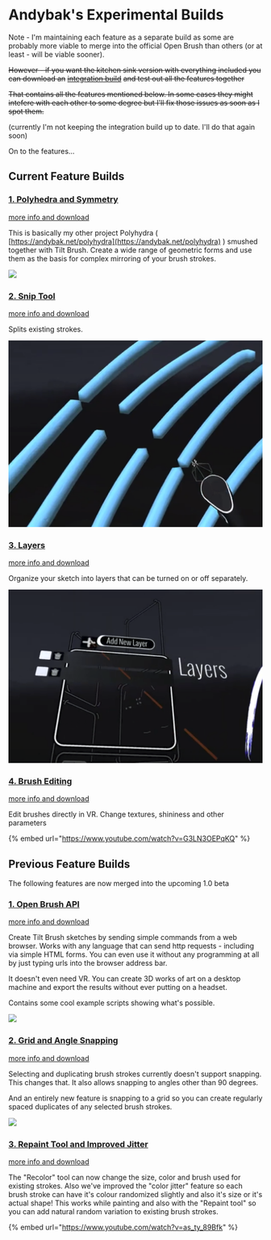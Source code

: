 # Andybak's Experimental Builds

Note - I'm maintaining each feature as a separate build as some are probably more viable to merge into the official Open Brush than others (or at least - will be viable sooner).

~~However - if you want the kitchen sink version with everything included you can download an~~ [~~integration build~~](https://github.com/IxxyXR/open-brush/wiki/Downloads) ~~and test out all the features together~~

~~That contains all the features mentioned below. In some cases they might intefere with each other to some degree but I'll fix those issues as soon as I spot them.~~

(currently I'm not keeping the integration build up to date. I'll do that again soon)

On to the features...

## Current Feature Builds

### [1. Polyhedra and Symmetry](polyhedra-and-symmetry.md)

[more info and download](polyhedra-and-symmetry.md)

This is basically my other project Polyhydra ( [https://andybak.net/polyhydra](https://andybak.net/polyhydra) ) smushed together with Tilt Brush. Create a wide range of geometric forms and use them as the basis for complex mirroring of your brush strokes.

![](../../.gitbook/assets/polyhedra\_tool.png)

### [2. Snip Tool](snip-tool.md)

[more info and download](snip-tool.md)

Splits existing strokes.

![](<../../.gitbook/assets/image (13).png>)

### [3. Layers](layers.md)

[more info and download](layers.md)

Organize your sketch into layers that can be turned on or off separately.

![](<../../.gitbook/assets/image (11).png>)

### [4. Brush Editing](brush-editing.md)

[more info and download](brush-editing.md)

Edit brushes directly in VR. Change textures, shininess and other parameters

{% embed url="https://www.youtube.com/watch?v=G3LN3OEPqKQ" %}

## Previous Feature Builds

The following features are now merged into the upcoming 1.0 beta

### [1. Open Brush API](../../user-guide/open-brush-api/)

[more info and download](../../user-guide/open-brush-api/)

Create Tilt Brush sketches by sending simple commands from a web browser. Works with any language that can send http requests - including via simple HTML forms. You can even use it without any programming at all by just typing urls into the browser address bar.

It doesn't even need VR. You can create 3D works of art on a desktop machine and export the results without ever putting on a headset.

Contains some cool example scripts showing what's possible.

![](../../.gitbook/assets/parametric1.png)

### [2. Grid and Angle Snapping](../../user-guide/grid-and-angle-snapping.md)

[more info and download](../../user-guide/grid-and-angle-snapping.md)

Selecting and duplicating brush strokes currently doesn't support snapping. This changes that. It also allows snapping to angles other than 90 degrees.

And an entirely new feature is snapping to a grid so you can create regularly spaced duplicates of any selected brush strokes.

![](https://media.discordapp.net/attachments/804251582715265034/846812293177933894/2021-05-25\_19-06-31.gif)

### [3. Repaint Tool and Improved Jitter](https://github.com/IxxyXR/open-brush/wiki/Color-Jitter)

[more info and download](color-jitter.md)

The "Recolor" tool can now change the size, color and brush used for existing strokes. Also we've improved the "color jitter" feature so each brush stroke can have it's colour randomized slightly and also it's size or it's actual shape! This works while painting and also with the "Repaint tool" so you can add natural random variation to existing brush strokes.

{% embed url="https://www.youtube.com/watch?v=as_ty_89Bfk" %}
